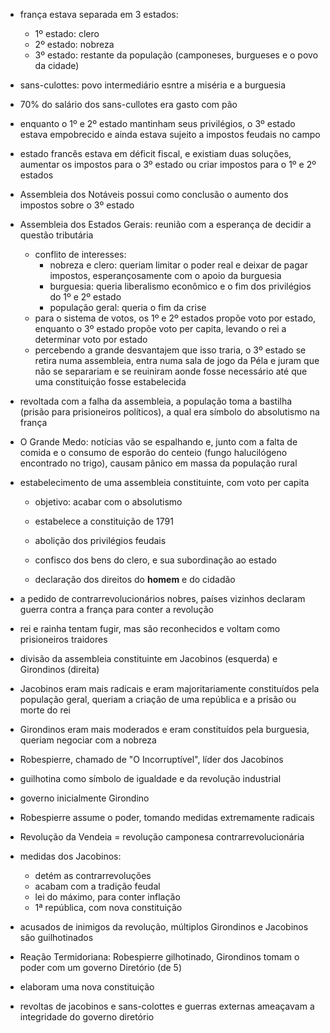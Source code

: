 - frança estava separada em 3 estados:
	- 1º estado: clero
	- 2º estado: nobreza
	- 3º estado: restante da população (camponeses, burgueses e o povo da cidade)

- sans-culottes: povo intermediário esntre a miséria e a burguesia
- 70% do salário dos sans-cullotes era gasto com pão

- enquanto o 1º e 2º estado mantinham seus privilégios, o 3º estado estava empobrecido e ainda estava sujeito a impostos feudais no campo

- estado francês estava em déficit fiscal, e existiam duas soluções, aumentar os impostos para o 3º estado ou criar impostos para o 1º e 2º estados
- Assembleia dos Notáveis possui como conclusão o aumento dos impostos sobre o 3º estado

- Assembleia dos Estados Gerais: reunião com a esperança de decidir a questão tributária
	- conflito de interesses:
		- nobreza e clero: queriam limitar o poder real e deixar de pagar impostos, esperançosamente com o apoio da burguesia
		- burguesia: queria liberalismo econômico e o fim dos privilégios do 1º e 2º estado
		- população geral: queria o fim da crise
	- para o sistema de votos, os 1º e 2º estados propõe voto por estado, enquanto o 3º estado propõe voto per capita, levando o rei a determinar voto por estado
	- percebendo a grande desvantajem que isso traria, o 3º estado se retira numa assembleia, entra numa sala de jogo da Péla e juram que não se separariam e se reuiniram aonde fosse necessário até que uma constituição fosse estabelecida

- revoltada com a falha da assembleia, a população toma a bastilha (prisão para prisioneiros políticos), a qual era símbolo do absolutismo na frança
- O Grande Medo: notícias vão se espalhando e, junto com a falta de comida e o consumo de esporão do centeio (fungo halucilógeno encontrado no trigo), causam pânico em massa da população rural

- estabelecimento de uma assembleia constituinte, com voto per capita
	- objetivo: acabar com o absolutismo
	- estabelece a constituição de 1791
	
	- abolição dos privilégios feudais
	- confisco dos bens do clero, e sua subordinação ao estado
	- declaração dos direitos do **homem** e do cidadão

- a pedido de contrarrevolucionários nobres, países vizinhos declaram guerra contra a frança para conter a revolução
- rei e rainha tentam fugir, mas são reconhecidos e voltam como prisioneiros traidores

- divisão da assembleia constituinte em Jacobinos (esquerda) e Girondinos (direita)
- Jacobinos eram mais radicais e eram majoritariamente constituídos pela população geral, queriam a criação de uma república e a prisão ou morte do rei
- Girondinos eram mais moderados e eram constituídos pela burguesia, queriam negociar com a nobreza
- Robespierre, chamado de "O Incorruptível", líder dos Jacobinos

- guilhotina como símbolo de igualdade e da revolução industrial

- governo inicialmente Girondino
- Robespierre assume o poder, tomando medidas extremamente radicais
- Revolução da Vendeia = revolução camponesa contrarrevolucionária
- medidas dos Jacobinos:
	- detém as contrarrevoluções
	- acabam com a tradição feudal
	- lei do máximo, para conter inflação
	- 1ª república, com nova constituição
- acusados de inimigos da revolução, múltiplos Girondinos e Jacobinos são guilhotinados

- Reação Termidoriana: Robespierre gilhotinado, Girondinos tomam o poder com um governo Diretório (de 5)
- elaboram uma nova constituição
- revoltas de jacobinos e sans-colottes e guerras externas ameaçavam a integridade do governo diretório